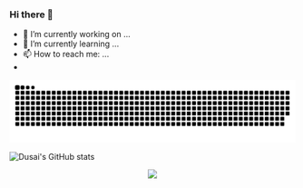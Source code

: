 ### Hi there 👋

- 🔭 I’m currently working on ...
- 🌱 I’m currently learning ...
- 📫 How to reach me: ...
- 
<picture>
  <source media="(prefers-color-scheme: dark)" srcset="https://raw.githubusercontent.com/kylinhx/kylinhx/output/github-contribution-grid-snake-dark.svg">
  <source media="(prefers-color-scheme: light)" srcset="https://raw.githubusercontent.com/kylinhx/kylinhx/output/github-contribution-grid-snake.svg">
  <img alt="github contribution grid snake animation" src="https://raw.githubusercontent.com/kylinhx/kylinhx/output/github-contribution-grid-snake.svg">
</picture>


![Dusai's GitHub stats](https://github-readme-stats.vercel.app/api?username=kylinhx)
<!--START_SECTION:waka-->
<!--END_SECTION:waka-->
<div align="center"> <img src="https://github-readme-stats.vercel.app/api/top-langs/?username=kylinhx" /> </div>

